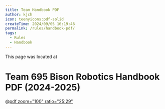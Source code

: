 ```yaml
---
title: Team Handbook PDF
author: kjch
icon: teenyicons:pdf-solid
createTime: 2024/09/05 16:19:46
permalink: /rules/handbook-pdf/
tags:
  - Rules
  - Handbook
---
```


<Card title="Path" icon="bi:folder-fill">
    This page was located at
    <Badge type="tip" text="docs/notes/menu/rules/handbook-pdf.md" />
</Card>

# Team 695 Bison Robotics Handbook PDF (2024-2025)

@[pdf zoom="100" ratio="25:29"](https://r2.fastbirdcdn.online/Robotics/Resource/2024-2025_Bison-Robotics_Handbook_September-2024.pdf)
